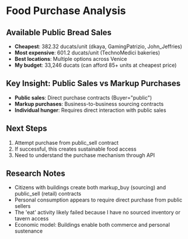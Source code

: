 # Food Purchase Analysis

## Available Public Bread Sales
- **Cheapest**: 382.32 ducats/unit (dkaya, GamingPatrizio, John_Jeffries)
- **Most expensive**: 601.2 ducats/unit (TechnoMedici bakeries)
- **Best locations**: Multiple options across Venice
- **My budget**: 33,246 ducats (can afford 85+ units at cheapest price)

## Key Insight: Public Sales vs Markup Purchases
- **Public sales**: Direct purchase contracts (Buyer="public")
- **Markup purchases**: Business-to-business sourcing contracts
- **Individual hunger**: Requires direct interaction with public sales

## Next Steps
1. Attempt purchase from public_sell contract
2. If successful, this creates sustainable food access
3. Need to understand the purchase mechanism through API

## Research Notes
- Citizens with buildings create both markup_buy (sourcing) and public_sell (retail) contracts
- Personal consumption appears to require direct purchase from public sellers
- The 'eat' activity likely failed because I have no sourced inventory or tavern access
- Economic model: Buildings enable both commerce and personal sustenance